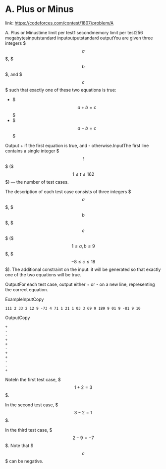 # A. Plus or Minus 
 
 link: https://codeforces.com/contest/1807/problem/A 
 
 A. Plus or Minustime limit per test1 secondmemory limit per test256 megabytesinputstandard inputoutputstandard outputYou are given three integers $$$a$$$, $$$b$$$, and $$$c$$$ such that exactly one of these two equations is true: 

* $$$a+b=c$$$
* $$$a-b=c$$$

 Output + if the first equation is true, and - otherwise.InputThe first line contains a single integer $$$t$$$ ($$$1 \leq t \leq 162$$$) — the number of test cases.

The description of each test case consists of three integers $$$a$$$, $$$b$$$, $$$c$$$ ($$$1 \leq a, b \leq 9$$$, $$$-8 \leq c \leq 18$$$). The additional constraint on the input: it will be generated so that exactly one of the two equations will be true.

OutputFor each test case, output either + or - on a new line, representing the correct equation.

ExampleInputCopy
```
111 2 33 2 12 9 -73 4 71 1 21 1 03 3 69 9 189 9 01 9 -81 9 10
```
OutputCopy
```
+
-
-
+
+
-
+
+
-
-
+

```
NoteIn the first test case, $$$1+2=3$$$.

In the second test case, $$$3-2=1$$$.

In the third test case, $$$2-9=-7$$$. Note that $$$c$$$ can be negative.

